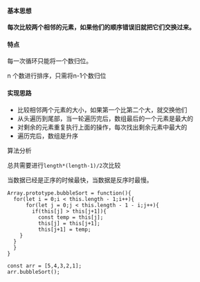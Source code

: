 

#### 基本思想

​	**每次比较两个相邻的元素，如果他们的顺序错误旧就把它们交换过来。**

#### 特点

每一次循环只能将一个数归位。

n 个数进行排序，只需将n-1个数归位

#### 实现思路

- 比较相邻两个元素的大小，如果第一个比第二个大，就交换他们
- 从头遍历到尾部，当一轮遍历完后，数组最后的一个元素是最大的
- 对剩余的元素重复执行上面的操作，每次找出剩余元素中最大的
- 遍历完后，数组是升序

算法分析

总共需要进行`length*(length-1)/2`次比较

当数据已经是正序的时候最快，当数据是反序时最慢。

```
Array.prototype.bubbleSort = function(){
  for(let i = 0;i < this.length - 1;i++){
      for(let j = 0;j < this.length - 1 - i;j++){
        if(this[j] > this[j+1]){
          const temp = this[j];
          this[j] = this[j+1];
          this[j+1] = temp;
    }
  }
  }
}

const arr = [5,4,3,2,1];
arr.bubbleSort();
```
